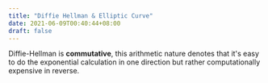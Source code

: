 ```yaml
---
title: "Diffie Hellman & Elliptic Curve"
date: 2021-06-09T00:40:44+08:00
draft: false
---
```


Diffie-Hellman is **commutative**, this arithmetic nature denotes that it's easy to do the exponential calculation in one direction but rather computationally expensive in reverse.